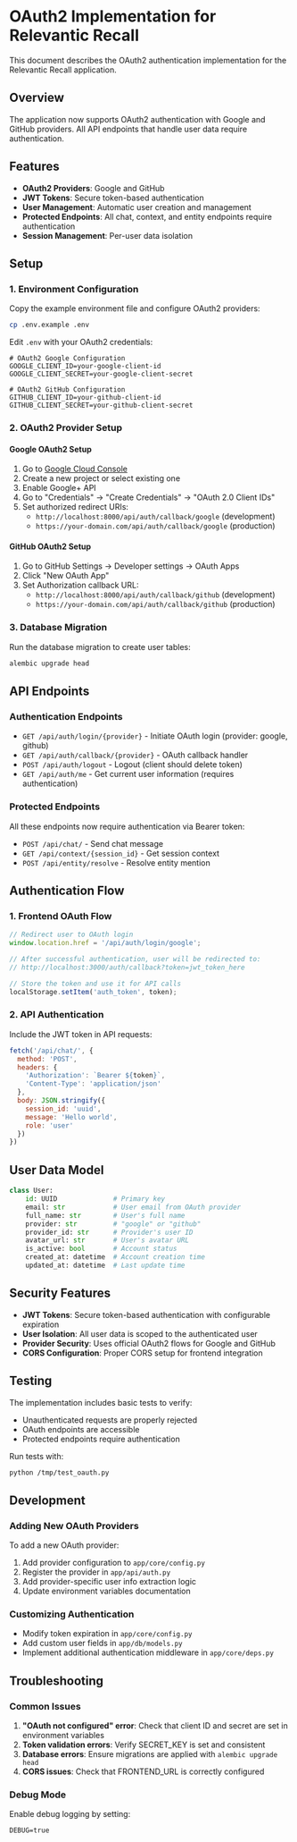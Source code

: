 # OAuth2 Implementation for Relevantic Recall

This document describes the OAuth2 authentication implementation for the Relevantic Recall application.

## Overview

The application now supports OAuth2 authentication with Google and GitHub providers. All API endpoints that handle user data require authentication.

## Features

- **OAuth2 Providers**: Google and GitHub
- **JWT Tokens**: Secure token-based authentication
- **User Management**: Automatic user creation and management
- **Protected Endpoints**: All chat, context, and entity endpoints require authentication
- **Session Management**: Per-user data isolation

## Setup

### 1. Environment Configuration

Copy the example environment file and configure OAuth2 providers:

```bash
cp .env.example .env
```

Edit `.env` with your OAuth2 credentials:

```env
# OAuth2 Google Configuration
GOOGLE_CLIENT_ID=your-google-client-id
GOOGLE_CLIENT_SECRET=your-google-client-secret

# OAuth2 GitHub Configuration  
GITHUB_CLIENT_ID=your-github-client-id
GITHUB_CLIENT_SECRET=your-github-client-secret
```

### 2. OAuth2 Provider Setup

#### Google OAuth2 Setup

1. Go to [Google Cloud Console](https://console.cloud.google.com/)
2. Create a new project or select existing one
3. Enable Google+ API
4. Go to "Credentials" → "Create Credentials" → "OAuth 2.0 Client IDs"
5. Set authorized redirect URIs:
   - `http://localhost:8000/api/auth/callback/google` (development)
   - `https://your-domain.com/api/auth/callback/google` (production)

#### GitHub OAuth2 Setup

1. Go to GitHub Settings → Developer settings → OAuth Apps
2. Click "New OAuth App"
3. Set Authorization callback URL:
   - `http://localhost:8000/api/auth/callback/github` (development)
   - `https://your-domain.com/api/auth/callback/github` (production)

### 3. Database Migration

Run the database migration to create user tables:

```bash
alembic upgrade head
```

## API Endpoints

### Authentication Endpoints

- `GET /api/auth/login/{provider}` - Initiate OAuth login (provider: google, github)
- `GET /api/auth/callback/{provider}` - OAuth callback handler
- `POST /api/auth/logout` - Logout (client should delete token)
- `GET /api/auth/me` - Get current user information (requires authentication)

### Protected Endpoints

All these endpoints now require authentication via Bearer token:

- `POST /api/chat/` - Send chat message
- `GET /api/context/{session_id}` - Get session context
- `POST /api/entity/resolve` - Resolve entity mention

## Authentication Flow

### 1. Frontend OAuth Flow

```javascript
// Redirect user to OAuth login
window.location.href = '/api/auth/login/google';

// After successful authentication, user will be redirected to:
// http://localhost:3000/auth/callback?token=jwt_token_here

// Store the token and use it for API calls
localStorage.setItem('auth_token', token);
```

### 2. API Authentication

Include the JWT token in API requests:

```javascript
fetch('/api/chat/', {
  method: 'POST',
  headers: {
    'Authorization': `Bearer ${token}`,
    'Content-Type': 'application/json'
  },
  body: JSON.stringify({
    session_id: 'uuid',
    message: 'Hello world',
    role: 'user'
  })
})
```

## User Data Model

```python
class User:
    id: UUID              # Primary key
    email: str            # User email from OAuth provider
    full_name: str        # User's full name
    provider: str         # "google" or "github"
    provider_id: str      # Provider's user ID
    avatar_url: str       # User's avatar URL
    is_active: bool       # Account status
    created_at: datetime  # Account creation time
    updated_at: datetime  # Last update time
```

## Security Features

- **JWT Tokens**: Secure token-based authentication with configurable expiration
- **User Isolation**: All user data is scoped to the authenticated user
- **Provider Security**: Uses official OAuth2 flows for Google and GitHub
- **CORS Configuration**: Proper CORS setup for frontend integration

## Testing

The implementation includes basic tests to verify:
- Unauthenticated requests are properly rejected
- OAuth endpoints are accessible
- Protected endpoints require authentication

Run tests with:
```bash
python /tmp/test_oauth.py
```

## Development

### Adding New OAuth Providers

To add a new OAuth provider:

1. Add provider configuration to `app/core/config.py`
2. Register the provider in `app/api/auth.py`
3. Add provider-specific user info extraction logic
4. Update environment variables documentation

### Customizing Authentication

- Modify token expiration in `app/core/config.py`
- Add custom user fields in `app/db/models.py`
- Implement additional authentication middleware in `app/core/deps.py`

## Troubleshooting

### Common Issues

1. **"OAuth not configured" error**: Check that client ID and secret are set in environment variables
2. **Token validation errors**: Verify SECRET_KEY is set and consistent
3. **Database errors**: Ensure migrations are applied with `alembic upgrade head`
4. **CORS issues**: Check that FRONTEND_URL is correctly configured

### Debug Mode

Enable debug logging by setting:
```env
DEBUG=true
```